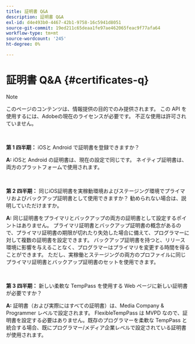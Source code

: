 ```yaml
---
title: 証明書 Q&A
description: 証明書 Q&A
exl-id: d4e493b0-4467-42b1-9758-16c5941d8051
source-git-commit: 19ed211c65deaa1fe97ae462065feac9f77afa64
workflow-type: tm+mt
source-wordcount: '245'
ht-degree: 0%

---
```


# 証明書 Q&amp;A {#certificates-q}

>[!NOTE]
>
>このページのコンテンツは、情報提供の目的でのみ提供されます。 この API を使用するには、Adobeの現在のライセンスが必要です。 不正な使用は許可されていません。

</br>

**第 1 四半期：** iOSと Android で証明書を登録できますか？

**A:** iOSと Android の証明書は、現在の設定で同じです。 ネイティブ証明書は、両方のプラットフォームで使用されます。

</br>

**第 2 四半期：** 同じiOS証明書を実稼動環境およびステージング環境でプライマリおよびバックアップ証明書として使用できますか？ 勧められない場合は、説明していただけますか。

**A:** 同じ証明書をプライマリとバックアップの両方の証明書として設定するポイントはありません。 プライマリ証明書とバックアップ証明書の概念があるので、プライマリ証明書の期限が切れたり失効した場合に備えて、プログラマーに対して複数の証明書を設定できます。 バックアップ証明書を持つと、リリース環境に影響を与えることなく、プログラマーはプライマリを変更する時間を得ることができます。 ただし、実稼働とステージングの両方のプロファイルに同じプライマリ証明書とバックアップ証明書のセットを使用できます。

</br>

**第 3 四半期：** 新しい柔軟な TempPass を使用する Web ページに新しい証明書が必要ですか？

**A:** 証明書（および実際にはすべての証明書）は、Media Company &amp; Programmer レベルで設定されます。 FlexibleTempPass は MVPD なので、証明書を設定する必要はありません。既存のプログラマーを柔軟な TempPass と統合する場合、既にプログラマー/メディア企業レベルで設定されている証明書が使用されます。
